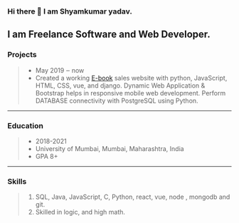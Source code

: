 ### Hi there 👋 I am Shyamkumar yadav.

I am Freelance Software and Web Developer.  
---
### Projects
> * May 2019 ‒ now  
> * Created a working [E-book](../../../E_library) sales website with python, JavaScript, HTML, CSS, vue, and django. Dynamic Web Application & Bootstrap helps in responsive mobile web development. Perform DATABASE connectivity with PostgreSQL using Python.   
---
### Education  
> * 2018-2021  
> * University of Mumbai, Mumbai, Maharashtra, India  
> * GPA 8+  

---
### Skills  
> 1. SQL, Java, JavaScript, C, Python, react, vue, node , mongodb and git.  
> 2. Skilled in logic, and high math.  
